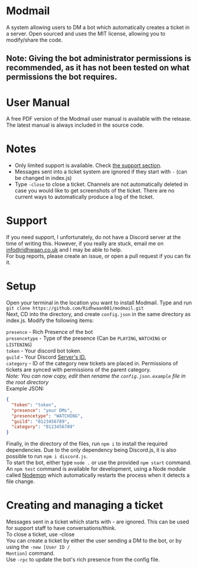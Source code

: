 # Modmail
A system allowing users to DM a bot which automatically creates a ticket in a server.
Open sourced and uses the MIT license, allowing you to modify/share the code.
## Note: Giving the bot administrator permissions is recommended, as it has not been tested on what permissions the bot requires.

# User Manual
A free PDF version of the Modmail user manual is available with the release.<br>
The latest manual is always included in the source code.

# Notes
- Only limited support is available. Check [the support section](#support). <br>
- Messages sent into a ticket system are ignored if they start with `-` (can be changed in index.js) <br>
- Type `-close` to close a ticket. Channels are not automatically deleted in case you would like to get screenshots of the ticket. There are no current ways to automatically produce a log of the ticket.

# Support
If you need support, I unfortunately, do not have a Discord server at the time of writing this. However, if you really are stuck, email me on [info@ridhwaan.co.uk](mailto:info@ridhwaan.co.uk) and I may be able to help. <br>
For bug reports, please create an issue, or open a pull request if you can fix it.


# Setup

Open your terminal in the location you want to install Modmail.
Type and run 
```git clone https://github.com/Ridhwaan001/modmail.git```<br>
Next, CD into the directory, and create `config.json` in the same directory as index.js. Modify the following items:<br>

`presence` - Rich Presence of the bot<br>
`presencetype` - Type of the presence (Can be `PLAYING`, `WATCHING` or `LISTENING`)<br>
`token` - Your discord bot token.<br>
`guild` - Your Discord [Server's ID.](https://support.discord.com/hc/en-us/articles/206346498-Where-can-I-find-my-User-Server-Message-ID-)<br>
`category` - ID of the category new tickets are placed in. Permissions of tickets are synced with permissions of the parent category. <br>
<i>Note: You can now copy, edit then rename the <code>config.json.example</code> file in the root directory</i><br>
Example JSON:
```json
{
  "token": "token",
  "presence": "your DMs",
  "presencetype": "WATCHING",
  "guild": "0123456789",
  "category": "0123456789"
}
```

Finally, in the directory of the files, run `npm i` to install the required dependencies. Due to the only dependency being Discord.js, it is also possible to run `npm i discord.js`. <br>
To start the bot, either type `node .` or use the provided `npm start` command.<br>
An `npm test` command is available for development, using a Node module called [Nodemon](https://npmjs.org/package/nodemon) which automatically restarts the process when it detects a file change.

# Creating and managing a ticket
Messages sent in a ticket which starts with - are ignored. This can be used for support staff to have conversations/think.
<br>To close a ticket, use -close
<br>You can create a ticket by either the user sending a DM to the bot, or by using the <code>-new [User ID / Mention]</code> command.
<br>Use <code>-rpc</code> to update the bot's rich presence from the config file.
